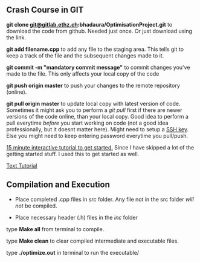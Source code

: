 ## Crash Course in GIT 

**git clone git@gitlab.ethz.ch:bhadaura/OptimisationProject.git** to download 
the code from github. Needed just once. Or just download using the link.

**git add filename.cpp** to add any file to the staging area. This tells git to keep
a track of the file and the subsequent changes made to it. 

**git commit -m "mandatory commit message"** to commit changes you've made to the file. 
This only affects your local copy of the code

**git push origin master** to push your changes to the remote repository (online). 

**git pull origin master** to update local copy with latest version of code. 
Sometimes it might ask you to perform a *git pull* first if there are newer 
versions of the code online, than your local copy. Good idea to perform a pull 
everytime *before* you start working on code (not a good idea professionally, 
but it doesnt matter here). 
Might need to setup a [SSH key](https://gitlab.ethz.ch/profile/keys). 
Else you might need to keep entering password everytime you pull/push.   

[15 minute interactive tutorial to get started.](https://try.github.io/levels/1/challenges/1)
Since I have skipped a lot of the getting started stuff. I used this to get started as well.

[Text Tutorial](https://git-scm.com/docs/gittutorial)

## Compilation and Execution 

* Place completed .cpp files in *src* folder. Any file not in the src folder *will not* be compiled.

* Place necessary header (.h) files in the *inc* folder

type **Make all** from terminal to compile. 

type **Make clean** to clear compiled intermediate and executable files. 

type **./optimize.out** in terminal to run the executable/

 